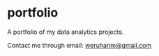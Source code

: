 # portfolio

A portfolio of my data analytics projects.

Contact me through email: weruharim@gmail.com
